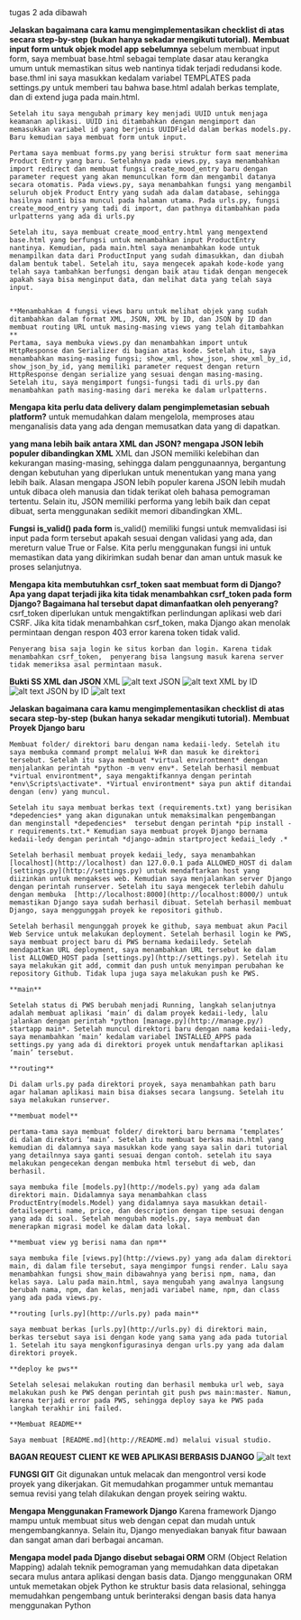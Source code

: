 <!-- TUGAS 3 --> tugas 2 ada dibawah
**Jelaskan bagaimana cara kamu mengimplementasikan checklist di atas secara step-by-step (bukan hanya sekadar mengikuti tutorial).**
    **Membuat input form untuk objek model app sebelumnya**
    sebelum membuat input form, saya membuat base.html sebagai template dasar atau kerangka umum untuk memastikan situs web nantinya tidak terjadi redudansi kode. base.thml ini saya masukkan kedalam variabel TEMPLATES pada settings.py untuk memberi tau bahwa base.html adalah berkas template, dan di extend juga pada main.html.

    Setelah itu saya mengubah primary key menjadi UUID untuk menjaga keamanan aplikasi. UUID ini ditambahkan dengan mengimport dan memasukkan variabel id yang berjenis UUIDField dalam berkas models.py. Baru kemudian saya membuat form untuk input.

    Pertama saya membuat forms.py yang berisi struktur form saat menerima Product Entry yang baru. Setelahnya pada views.py, saya menambahkan import redirect dan membuat fungsi create_mood_entry baru dengan parameter request yang akan memunculkan form dan mengambil datanya secara otomatis. Pada views.py, saya menambahkan fungsi yang mengambil seluruh objek Product Entry yang sudah ada dalam database, sehingga hasilnya nanti bisa muncul pada halaman utama. Pada urls.py, fungsi create_mood_entry yang tadi di import, dan pathnya ditambahkan pada urlpatterns yang ada di urls.py

    Setelah itu, saya membuat create_mood_entry.html yang mengextend base.html yang berfungsi untuk menambahkan input ProductEntry nantinya. Kemudian, pada main.html saya menambahkan kode untuk menampilkan data dari ProductInput yang sudah dimasukkan, dan diubah dalam bentuk tabel. Setelah itu, saya mengecek apakah kode-kode yang telah saya tambahkan berfungsi dengan baik atau tidak dengan mengecek apakah saya bisa menginput data, dan melihat data yang telah saya input.


    **Menambahkan 4 fungsi views baru untuk melihat objek yang sudah ditambahkan dalam format XML, JSON, XML by ID, dan JSON by ID dan membuat routing URL untuk masing-masing views yang telah ditambahkan **
    Pertama, saya membuka views.py dan menambahkan import untuk HttpResponse dan Serializer di bagian atas kode. Setelah itu, saya menambahkan masing-masing fungsi; show_xml, show_json, show_xml_by_id, show_json_by_id, yang memiliki parameter request dengan return HttpResponse dengan serialize yang sesuai dengan masing-masing. Setelah itu, saya mengimport fungsi-fungsi tadi di urls.py dan menambahkan path masing-masing dari mereka ke dalam urlpatterns.

**Mengapa kita perlu data delivery dalam pengimplemetasian sebuah platform?** 
    untuk memudahkan dalam mengelola, memproses atau menganalisis data yang ada dengan memusatkan data yang di dapatkan.

**yang mana lebih baik antara XML dan JSON? mengapa JSON lebih populer dibandingkan XML**
    XML dan JSON memiliki kelebihan dan kekurangan masing-masing, sehingga dalam penggunaannya, bergantung dengan kebutuhan yang diperlukan untuk menentukan yang mana yang lebih baik.
    Alasan mengapa JSON lebih populer karena JSON lebih mudah untuk dibaca oleh manusia dan tidak terikat oleh bahasa pemograman tertentu. Selain itu, JSON memiliki performa yang lebih baik dan cepat dibuat, serta menggunakan sedikit memori dibandingkan XML.

**Fungsi is_valid() pada form**
    is_valid() memiliki fungsi untuk memvalidasi isi input pada form tersebut apakah sesuai dengan validasi yang ada, dan mereturn value True or False. Kita perlu menggunakan fungsi ini untuk memastikan data yang dikirimkan sudah benar dan aman untuk masuk ke proses selanjutnya.

**Mengapa kita membutuhkan csrf_token saat membuat form di Django? Apa yang dapat terjadi jika kita tidak menambahkan csrf_token pada form Django? Bagaimana hal tersebut dapat dimanfaatkan oleh penyerang?**
    csrf_token diperlukan untuk mengaktifkan perlindungan aplikasi web dari CSRF. Jika kita tidak menambahkan csrf_token, maka Django akan menolak permintaan dengan respon 403 error karena token tidak valid. 
    
    Penyerang bisa saja login ke situs korban dan login. Karena tidak menambahkan csrf_token,  penyerang bisa langsung masuk karena server tidak memeriksa asal permintaan masuk.

**Bukti SS XML dan JSON**
    XML ![alt text](image-2.png)
    JSON ![alt text](image-3.png)
    XML by ID ![alt text](image-5.png)
    JSON by ID ![alt text](image-4.png)

<!-- TUGAS 2 -->
**Jelaskan bagaimana cara kamu mengimplementasikan checklist di atas secara step-by-step (bukan hanya sekadar mengikuti tutorial).**
    **Membuat Proyek Django baru**

    Membuat folder/ direktori baru dengan nama kedaii-ledy. Setelah itu saya membuka command prompt melalui W+R dan masuk ke direktori tersebut. Setelah itu saya membuat *virtual environtment* dengan menjalankan perintah *python -m venv env*. Setelah berhasil membuat *virtual environtment*, saya mengaktifkannya dengan perintah *env\Scripts\activate*. *Virtual environtment* saya pun aktif ditandai dengan (env) yang muncul.

    Setelah itu saya membuat berkas text (requirements.txt) yang berisikan *depedencies* yang akan digunakan untuk memaksimalkan pengembangan  dan menginstall *depedencies*  tersebut dengan perintah *pip install -r requirements.txt.* Kemudian saya membuat proyek Django bernama kedaii-ledy dengan perintah *django-admin startproject kedaii_ledy .* 

    Setelah berhasil membuat proyek kedaii_ledy, saya menambahkan [localhost](http://localhost) dan 127.0.0.1 pada ALLOWED_HOST di dalam [settings.py](http://settings.py) untuk mendaftarkan host yang diizinkan untuk mengakses web. Kemudian saya menjalankan server Django dengan perintah runserver. Setelah itu saya mengecek terlebih dahulu dengan membuka  [http://localhost:8000](http://localhost:8000/) untuk memastikan Django saya sudah berhasil dibuat. Setelah berhasil membuat Django, saya menggunggah proyek ke repositori github.

    Setelah berhasil mengunggah proyek ke github, saya membuat akun Pacil Web Service untuk melakukan deployment. Setelah berhasil login ke PWS, saya membuat project baru di PWS bernama kedaiiledy. Setelah mendapatkan URL deployment, saya menambahkan URL tersebut ke dalam list ALLOWED_HOST pada [settings.py](http://settings.py). Setelah itu saya melakukan git add, commit dan push untuk menyimpan perubahan ke repository Github. Tidak lupa juga saya melakukan push ke PWS. 

    **main**

    Setelah status di PWS berubah menjadi Running, langkah selanjutnya adalah membuat aplikasi ‘main’ di dalam proyek kedaii-ledy, lalu jalankan dengan perintah *python [manage.py](http://manage.py/) startapp main*. Setelah muncul direktori baru dengan nama kedaii-ledy, saya menambahkan ‘main’ kedalam variabel INSTALLED_APPS pada settings.py yang ada di direktori proyek untuk mendaftarkan aplikasi ‘main’ tersebut.

    **routing**

    Di dalam urls.py pada direktori proyek, saya menambahkan path baru agar halaman aplikasi main bisa diakses secara langsung. Setelah itu saya melakukan runserver.

    **membuat model** 

    pertama-tama saya membuat folder/ direktori baru bernama ‘templates’ di dalam direktori ‘main’. Setelah itu membuat berkas main.html yang kemudian di dalamnya saya masukkan kode yang saya salin dari tutorial yang detailnnya saya ganti sesuai dengan contoh. setelah itu saya melakukan pengecekan dengan membuka html tersebut di web, dan berhasil.

    saya membuka file [models.py](http://models.py) yang ada dalam direktori main. Didalamnya saya menambahkan class ProductEntry(models.Model) yang didalamnya saya masukkan detail-detailseperti name, price, dan description dengan tipe sesuai dengan yang ada di soal. Setelah mengubah models.py, saya membuat dan menerapkan migrasi model ke dalam data lokal.

    **membuat view yg berisi nama dan npm**

    saya membuka file [views.py](http://views.py) yang ada dalam direktori main, di dalam file tersebut, saya mengimpor fungsi render. Lalu saya menambahkan fungsi show_main dibawahnya yang berisi npm, nama, dan kelas saya. Lalu pada main.html, saya mengubah yang awalnya langsung berubah nama, npm, dan kelas, menjadi variabel name, npm, dan class yang ada pada views.py.

    **routing [urls.py](http://urls.py) pada main**

    saya membuat berkas [urls.py](http://urls.py) di direktori main, berkas tersebut saya isi dengan kode yang sama yang ada pada tutorial 1. Setelah itu saya mengkonfigurasinya dengan urls.py yang ada dalam direktori proyek. 

    **deploy ke pws**

    Setelah selesai melakukan routing dan berhasil membuka url web, saya melakukan push ke PWS dengan perintah git push pws main:master. Namun, karena terjadi error pada PWS, sehingga deploy saya ke PWS pada langkah terakhir ini failed.

    **Membuat README**

    Saya membuat [README.md](http://README.md) melalui visual studio.

**BAGAN REQUEST CLIENT KE WEB APLIKASI BERBASIS DJANGO**
    ![alt text](WebDjangoRute.png)

**FUNGSI GIT**
    Git digunakan untuk melacak dan mengontrol versi kode proyek yang dikerjakan. Git memudahkan progammer untuk memantau semua revisi yang telah dilakukan dengan proyek seiring waktu.

**Mengapa Menggunakan Framework Django**
    Karena framework Django mampu untuk membuat situs web dengan cepat dan mudah untuk mengembangkannya. Selain itu, Django menyediakan banyak fitur bawaan dan sangat aman dari berbagai ancaman.

**Mengapa model pada Django disebut sebagai ORM**
    ORM (Object Relation Mapping) adalah teknik pemograman yang memudahkan data dipetakan secara mulus antara aplikasi dengan basis data. Django menggunakan ORM untuk memetakan objek Python ke struktur basis data relasional, sehingga memudahkan pengembang untuk berinteraksi dengan basis data hanya menggunakan Python